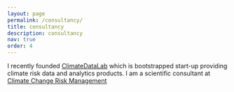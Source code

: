```yaml
---
layout: page
permalink: /consultancy/
title: consultancy 
description: consultancy   
nav: true
order: 4
---
```


I recently founded [ClimateDataLab](https://climatedatalab.com) which is bootstrapped start-up providing climate risk data and analytics products. I am a scientific consultant at [Climate Change Risk Management](https://www.ccrm.co.uk/)





